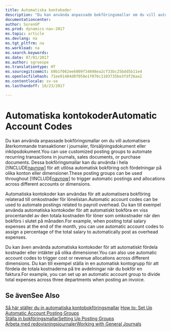 ```yaml
---
title: Automatiska kontokoder
description: "Du kan använda anpassade bokföringsmallar om du vill automatisera återkommande transaktioner i journaler, försäljningsdokument eller inköpsdokument."
documentationcenter: 
author: SorenGP
ms.prod: dynamics-nav-2017
ms.topic: article
ms.devlang: na
ms.tgt_pltfrm: na
ms.workload: na
ms.search.keywords: 
ms.date: 07/01/2017
ms.author: sgroespe
ms.translationtype: HT
ms.sourcegitcommit: b9b1f062ee6009f34698ea2cf33bc25bdd5b11e4
ms.openlocfilehash: 71ee91484d0f058e1f076c1103735be3fdf26aa1
ms.contentlocale: sv-se
ms.lasthandoff: 10/23/2017

---
```

# <a name="automatic-account-codes"></a><span data-ttu-id="b1dc1-103">Automatiska kontokoder</span><span class="sxs-lookup"><span data-stu-id="b1dc1-103">Automatic Account Codes</span></span>
<span data-ttu-id="b1dc1-104">Du kan använda anpassade bokföringsmallar om du vill automatisera återkommande transaktioner i journaler, försäljningsdokument eller inköpsdokument.</span><span class="sxs-lookup"><span data-stu-id="b1dc1-104">You can use customized posting groups to automate recurring transactions in journals, sales documents, or purchase documents.</span></span> <span data-ttu-id="b1dc1-105">Dessa bokföringsmallar kan du använda i hela [!INCLUDE[navnow](../../includes/navnow_md.md)] för att utlösa automatisk bokföring och fördelningar på olika konton eller dimensioner.</span><span class="sxs-lookup"><span data-stu-id="b1dc1-105">These posting groups can be used throughout [!INCLUDE[navnow](../../includes/navnow_md.md)] to trigger automatic postings and allocations across different accounts or dimensions.</span></span>  

<span data-ttu-id="b1dc1-106">Automatiska kontokoder kan användas för att automatisera bokföring relaterad till omkostnader för lönelistan.</span><span class="sxs-lookup"><span data-stu-id="b1dc1-106">Automatic account codes can be used to automate postings related to payroll overhead.</span></span> <span data-ttu-id="b1dc1-107">Du kan till exempel använda automatiska kontokoder för att automatiskt bokföra en viss procentandel av den totala kostnaden för löner som omkostnader när den bokförs i slutet på månaden.</span><span class="sxs-lookup"><span data-stu-id="b1dc1-107">For example, when posting total salary expenses at the end of the month, you can use automatic account codes to assign a percentage of the total salary to automatically post as overhead expenses.</span></span>  

<span data-ttu-id="b1dc1-108">Du kan även använda automatiska kontokoder för att automatiskt fördela kostnader eller intäkter på olika dimensioner.</span><span class="sxs-lookup"><span data-stu-id="b1dc1-108">You can also use automatic account codes to trigger cost or revenue allocations across different dimensions.</span></span> <span data-ttu-id="b1dc1-109">Du kan till exempel ställa in en automatisk kontogrupp för att fördela de totala kostnaderna på tre avdelningar när du bokför en faktura.</span><span class="sxs-lookup"><span data-stu-id="b1dc1-109">For example, you can set up an automatic account group to divide total expenses across three departments when posting an invoice.</span></span>  

## <a name="see-also"></a><span data-ttu-id="b1dc1-110">Se även</span><span class="sxs-lookup"><span data-stu-id="b1dc1-110">See Also</span></span>  
 <span data-ttu-id="b1dc1-111">[Så här ställer du in automatiska kontobokföringsmallar](how-to-set-up-automatic-account-posting-groups.md) </span><span class="sxs-lookup"><span data-stu-id="b1dc1-111">[How to: Set Up Automatic Account Posting Groups](how-to-set-up-automatic-account-posting-groups.md) </span></span>  
 [<span data-ttu-id="b1dc1-112">Ställa in bokföringsmallar</span><span class="sxs-lookup"><span data-stu-id="b1dc1-112">Setting Up Posting Groups</span></span>](../../finance-posting-groups.md)  
 [<span data-ttu-id="b1dc1-113">Arbeta med redovisningsjournaler</span><span class="sxs-lookup"><span data-stu-id="b1dc1-113">Working with General Journals</span></span>](../../ui-work-general-journals.md)

